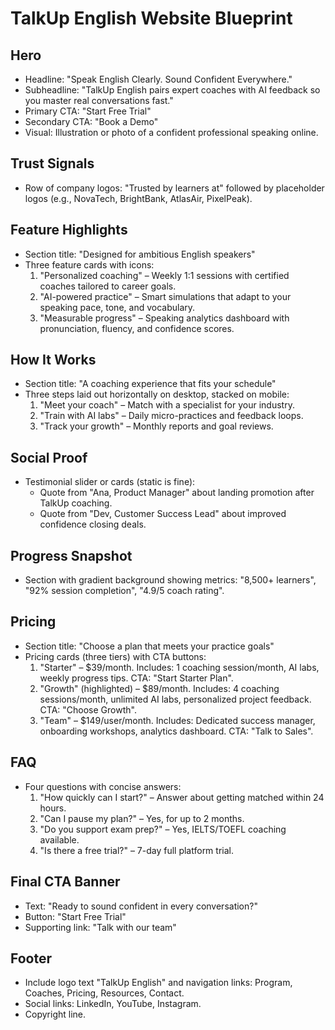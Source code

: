 # TalkUp English Website Blueprint

## Hero
- Headline: "Speak English Clearly. Sound Confident Everywhere."
- Subheadline: "TalkUp English pairs expert coaches with AI feedback so you master real conversations fast."
- Primary CTA: "Start Free Trial"
- Secondary CTA: "Book a Demo"
- Visual: Illustration or photo of a confident professional speaking online.

## Trust Signals
- Row of company logos: "Trusted by learners at" followed by placeholder logos (e.g., NovaTech, BrightBank, AtlasAir, PixelPeak).

## Feature Highlights
- Section title: "Designed for ambitious English speakers"
- Three feature cards with icons:
  1. "Personalized coaching" – Weekly 1:1 sessions with certified coaches tailored to career goals.
  2. "AI-powered practice" – Smart simulations that adapt to your speaking pace, tone, and vocabulary.
  3. "Measurable progress" – Speaking analytics dashboard with pronunciation, fluency, and confidence scores.

## How It Works
- Section title: "A coaching experience that fits your schedule"
- Three steps laid out horizontally on desktop, stacked on mobile:
  1. "Meet your coach" – Match with a specialist for your industry.
  2. "Train with AI labs" – Daily micro-practices and feedback loops.
  3. "Track your growth" – Monthly reports and goal reviews.

## Social Proof
- Testimonial slider or cards (static is fine):
  - Quote from "Ana, Product Manager" about landing promotion after TalkUp coaching.
  - Quote from "Dev, Customer Success Lead" about improved confidence closing deals.

## Progress Snapshot
- Section with gradient background showing metrics: "8,500+ learners", "92% session completion", "4.9/5 coach rating".

## Pricing
- Section title: "Choose a plan that meets your practice goals"
- Pricing cards (three tiers) with CTA buttons:
  1. "Starter" – $39/month. Includes: 1 coaching session/month, AI labs, weekly progress tips. CTA: "Start Starter Plan".
  2. "Growth" (highlighted) – $89/month. Includes: 4 coaching sessions/month, unlimited AI labs, personalized project feedback. CTA: "Choose Growth".
  3. "Team" – $149/user/month. Includes: Dedicated success manager, onboarding workshops, analytics dashboard. CTA: "Talk to Sales".

## FAQ
- Four questions with concise answers:
  1. "How quickly can I start?" – Answer about getting matched within 24 hours.
  2. "Can I pause my plan?" – Yes, for up to 2 months.
  3. "Do you support exam prep?" – Yes, IELTS/TOEFL coaching available.
  4. "Is there a free trial?" – 7-day full platform trial.

## Final CTA Banner
- Text: "Ready to sound confident in every conversation?"
- Button: "Start Free Trial"
- Supporting link: "Talk with our team"

## Footer
- Include logo text "TalkUp English" and navigation links: Program, Coaches, Pricing, Resources, Contact.
- Social links: LinkedIn, YouTube, Instagram.
- Copyright line.
